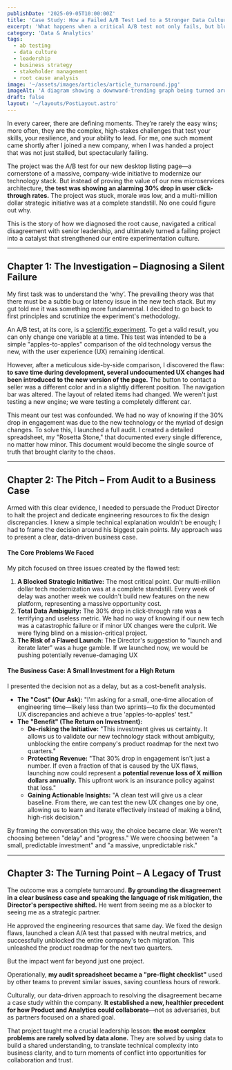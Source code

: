 ```yaml
---
publishDate: '2025-09-05T10:00:00Z'
title: 'Case Study: How a Failed A/B Test Led to a Stronger Data Culture'
excerpt: 'What happens when a critical A/B test not only fails, but blocks a company-wide initiative? This story unpacks how diagnosing the root cause, navigating leadership conflict, and reframing data into business impact turned failure into a cultural win.'
category: 'Data & Analytics'
tags:
  - ab testing
  - data culture
  - leadership
  - business strategy
  - stakeholder management
  - root cause analysis
image: '~/assets/images/articles/article_turnaround.jpg'
imageAlt: 'A diagram showing a downward-trending graph being turned around into an upward-trending one, symbolizing a business turnaround.'
draft: false
layout: '~/layouts/PostLayout.astro'
---
```


In every career, there are defining moments. They’re rarely the easy wins; more often, they are the complex, high-stakes challenges that test your skills, your resilience, and your ability to lead. For me, one such moment came shortly after I joined a new company, when I was handed a project that was not just stalled, but spectacularly failing.

The project was the A/B test for our new desktop listing page—a cornerstone of a massive, company-wide initiative to modernize our technology stack. But instead of proving the value of our new microservices architecture, **the test was showing an alarming 30% drop in user click-through rates.** The project was stuck, morale was low, and a multi-million dollar strategic initiative was at a complete standstill. No one could figure out why.

This is the story of how we diagnosed the root cause, navigated a critical disagreement with senior leadership, and ultimately turned a failing project into a catalyst that strengthened our entire experimentation culture.

---

## Chapter 1: The Investigation – Diagnosing a Silent Failure

My first task was to understand the ‘why’. The prevailing theory was that there must be a subtle bug or latency issue in the new tech stack. But my gut told me it was something more fundamental. I decided to go back to first principles and scrutinize the experiment's methodology.

An A/B test, at its core, is a [scientific experiment](https://hbr.org/2017/06/a-refresher-on-ab-testing). To get a valid result, you can only change one variable at a time. This test was intended to be a simple "apples-to-apples" comparison of the old technology versus the new, with the user experience (UX) remaining identical.

However, after a meticulous side-by-side comparison, I discovered the flaw: **to save time during development, several undocumented UX changes had been introduced to the new version of the page.** The button to contact a seller was a different color and in a slightly different position. The navigation bar was altered. The layout of related items had changed. We weren't just testing a new engine; we were testing a completely different car.

This meant our test was confounded. We had no way of knowing if the 30% drop in engagement was due to the new technology or the myriad of design changes. To solve this, I launched a full audit. I created a detailed spreadsheet, my "Rosetta Stone," that documented every single difference, no matter how minor. This document would become the single source of truth that brought clarity to the chaos.

---

## Chapter 2: The Pitch – From Audit to a Business Case

Armed with this clear evidence, I needed to persuade the Product Director to halt the project and dedicate engineering resources to fix the design discrepancies. I knew a simple technical explanation wouldn't be enough; I had to frame the decision around his biggest pain points. My approach was to present a clear, data-driven business case.

#### **The Core Problems We Faced**

My pitch focused on three issues created by the flawed test:
1.  **A Blocked Strategic Initiative:** The most critical point. Our multi-million dollar tech modernization was at a complete standstill. Every week of delay was another week we couldn't build new features on the new platform, representing a massive opportunity cost.
2.  **Total Data Ambiguity:** The 30% drop in click-through rate was a terrifying and useless metric. We had no way of knowing if our new tech was a catastrophic failure or if minor UX changes were the culprit. We were flying blind on a mission-critical project.
3.  **The Risk of a Flawed Launch:** The Director's suggestion to "launch and iterate later" was a huge gamble. If we launched now, we would be pushing potentially revenue-damaging UX

#### **The Business Case: A Small Investment for a High Return**

I presented the decision not as a delay, but as a cost-benefit analysis.

* **The "Cost" (Our Ask):** "I'm asking for a small, one-time allocation of engineering time—likely less than two sprints—to fix the documented UX discrepancies and achieve a true 'apples-to-apples' test."
* **The "Benefit" (The Return on Investment):**
    * **De-risking the Initiative:** "This investment gives us certainty. It allows us to validate our new technology stack without ambiguity, unblocking the entire company's product roadmap for the next two quarters."
    * **Protecting Revenue:** "That 30% drop in engagement isn't just a number. If even a fraction of that is caused by the UX flaws, launching now could represent a **potential revenue loss of X million dollars annually.** This upfront work is an insurance policy against that loss."
    * **Gaining Actionable Insights:** "A clean test will give us a clear baseline. From there, we can test the new UX changes one by one, allowing us to learn and iterate effectively instead of making a blind, high-risk decision."

By framing the conversation this way, the choice became clear. We weren't choosing between "delay" and "progress." We were choosing between "a small, predictable investment" and "a massive, unpredictable risk."

---

## Chapter 3: The Turning Point – A Legacy of Trust

The outcome was a complete turnaround. **By grounding the disagreement in a clear business case and speaking the language of risk mitigation, the Director's perspective shifted.** He went from seeing me as a blocker to seeing me as a strategic partner.

He approved the engineering resources that same day. We fixed the design flaws, launched a clean A/A test that passed with neutral metrics, and successfully unblocked the entire company's tech migration. This unleashed the product roadmap for the next two quarters.

But the impact went far beyond just one project.

Operationally, **my audit spreadsheet became a "pre-flight checklist"** used by other teams to prevent similar issues, saving countless hours of rework.

Culturally, our data-driven approach to resolving the disagreement became a case study within the company. **It established a new, healthier precedent for how Product and Analytics could collaborate**—not as adversaries, but as partners focused on a shared goal.

That project taught me a crucial leadership lesson: **the most complex problems are rarely solved by data alone.** They are solved by using data to build a shared understanding, to translate technical complexity into business clarity, and to turn moments of conflict into opportunities for collaboration and trust.